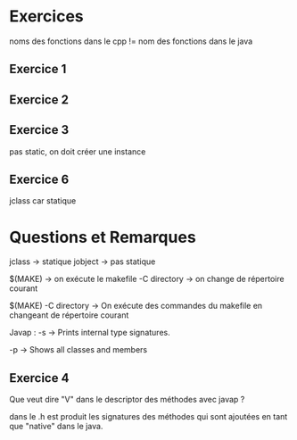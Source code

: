 # Exercices

noms des fonctions dans le cpp != nom des fonctions dans le java

## Exercice 1

## Exercice 2

## Exercice 3

pas static, on doit créer une instance

##  Exercice 6

jclass car statique

# Questions et Remarques

jclass -> statique
jobject -> pas statique
 
$(MAKE) -> on exécute le makefile
-C directory -> on change de répertoire courant

$(MAKE) -C directory -> On exécute des commandes du makefile en changeant
de répertoire courant

Javap :
-s  -> Prints internal type signatures. 

-p -> Shows all classes and members 

## Exercice 4

Que veut dire "V" dans le descriptor des méthodes avec javap ?




dans le .h est produit les signatures des méthodes qui sont ajoutées en tant que "native"
dans le java.